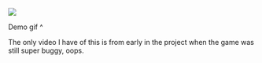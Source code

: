 ![](tetris_gif.gif)

Demo gif ^

The only video I have of this is from early in the project when the game was still super buggy, oops.
